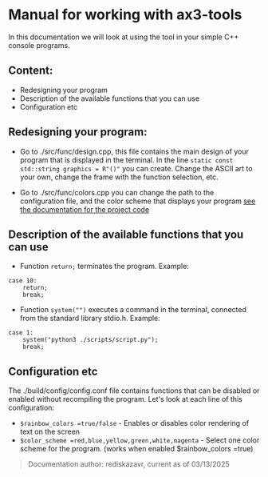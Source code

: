 # Manual for working with ax3-tools
In this documentation we will look at using the tool in your simple C++ console programs.

## Content:
* Redesigning your program
* Description of the available functions that you can use
* Configuration etc

## Redesigning your program:
* Go to ./src/func/design.cpp, this file contains the main design of your program that is displayed in the terminal. In the line ``` static const std::string graphics = R"()" ``` you can create. Change the ASCII art to your own, change the frame with the function selection, etc.

* Go to ./src/func/colors.cpp you can change the path to the configuration file, and the color scheme that displays your program [see the documentation for the project code]()

## Description of the available functions that you can use
* Function ``` return; ``` terminates the program. 
Example:
```
case 10:
    return;
    break;
 ```

* Function ``` system("") ``` executes a command in the terminal, connected from the standard library stdio.h.
Example:
```
case 1:
    system("python3 ./scripts/script.py");
    break;
```

## Configuration etc
The ./build/config/config.conf file contains functions that can be disabled or enabled without recompiling the program. Let's look at each line of this configuration:
* ```$rainbow_colors =true/false``` - Enables or disables color rendering of text on the screen 
* ```$color_scheme =red,blue,yellow,green,white,magenta``` - Select one color scheme for the program. (works when enabled $rainbow_colors =true)


> Documentation author: rediskazavr, current as of 03/13/2025